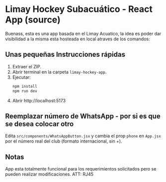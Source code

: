 # Limay Hockey Subacuático - React App (source)

Buenass, esta es una app basada en el Limay Acuatico, la idea es poder dar visibilidad a la misma esta hosteada en local atraves de los comandos: 


## Unas pequeñas Instrucciones rápidas

1. Extraer el ZIP.
2. Abrir terminal en la carpeta `limay-hockey-app`.
3. Ejecutar:
   ```bash
   npm install
   npm run dev
   ```
4. Abrir http://localhost:5173

## Reemplazar número de WhatsApp - por si es que se desea colocar otro
Edita `src/components/WhatsAppButton.jsx` y cambia el prop `phone` en `App.jsx` por el número real del club (formato internacional, sin +).

## Notas 
App esta totalmente funcional para los requerimientos solicitados pero se pueden realizar modificaciones. 
ATT: RJ45
